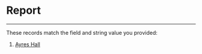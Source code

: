 # Report
---
These records match the field and string value you provided:

1. [Ayres Hall](http://dloai.lib.utk.edu/cgi-bin/XMLFile/dloai/oai.pl?verb=GetRecord&identifier=spc_3712&metadataPrefix=oai_dc)
